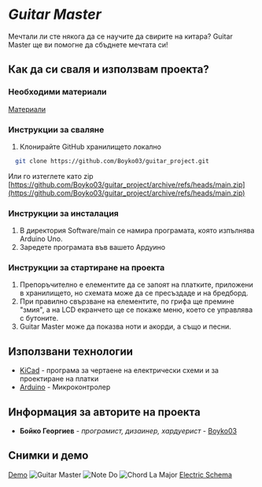 # *Guitar Master*

Мечтали ли сте някога да се научите да свирите на китара? Guitar Master ще ви помогне да сбъднете мечтата си!

## Как да си сваля и използвам проекта?

### Необходими материали
[Материали](https://github.com/Boyko03/guitar_project/blob/main/Hardware/guitar.csv)

### Инструкции за сваляне

1) Клонирайте GitHub хранилището локално
```bash
  git clone https://github.com/Boyko03/guitar_project.git
```
Или го изтеглете като zip
[https://github.com/Boyko03/guitar_project/archive/refs/heads/main.zip](https://github.com/Boyko03/guitar_project/archive/refs/heads/main.zip)

### Инструкции за инсталация

1) В директория Software/main се намира програмата, която изпълнява Arduino Uno.
2) Заредете програмата във вашето Ардуино

### Инструкции за стартиране на проекта

1) Препоръчително е елементите да се запоят на платките, приложени в хранилището, но схемата може да се пресъздаде и на бредборд.
2) При правилно свързване на елементите, по грифа ще премине "змия", а на LCD екранчето ще се покаже меню, което се управлява с бутоните.
3) Guitar Master може да показва ноти и акорди, а също и песни.

## Използвани технологии

* [KiCad](https://kicad.org/) - програма за чертаене на електрически схеми и за проектиране на платки
* [Arduino](https://www.arduino.cc/) - Микроконтролер

## Информация за авторите на проекта

* **Бойко Георгиев** - *програмист, дизаинер, хардуерист* - [Boyko03](https://github.com/Boyko03)

## Снимки и демо
[Demo](https://github.com/Boyko03/guitar_project/blob/main/Presentation/demo.mp4)
![Guitar Master](https://github.com/Boyko03/guitar_project/blob/main/Presentation/guitar_master.jpeg)
![Note Do](https://github.com/Boyko03/guitar_project/blob/main/Presentation/note_do.jpeg)
![Chord La Major](https://github.com/Boyko03/guitar_project/blob/main/Presentation/chord_la_major.jpeg)
[Electric Schema](https://github.com/Boyko03/guitar_project/blob/main/Hardware/guitar.pdf)
